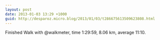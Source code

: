 ```yaml
---
layout: post
date: 2013-01-03 13:29 +1000
guid: http://desparoz.micro.blog/2013/01/03/t286675613509623808.html
---
```

Finished Walk with @walkmeter, time 1:29:59, 8.06 km, average 11:10.
